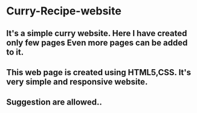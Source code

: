 # Curry-Recipe-website
## It's a simple curry website. Here I have created only few pages Even more pages can be added to it.
## This web page is created using HTML5,CSS. It's very simple and responsive website.
## Suggestion are allowed..
